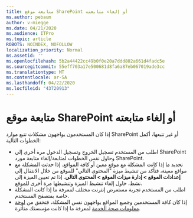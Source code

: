 ```yaml
---
title: متابعة موقع SharePoint أو إلغاء متابعته
ms.author: pebaum
author: v-miegge
ms.date: 04/21/2020
ms.audience: ITPro
ms.topic: article
ROBOTS: NOINDEX, NOFOLLOW
localization_priority: Normal
ms.assetid: ''
ms.openlocfilehash: 5b2a44422cc49b0f0e20a7ddd802a661d4fadc5e
ms.sourcegitcommit: 55eff703a17e500681d8fa6a87eb067019ade3cc
ms.translationtype: MT
ms.contentlocale: ar-SA
ms.lasthandoff: 04/22/2020
ms.locfileid: "43720913"
---
```

# <a name="follow-or-un-follow-a-sharepoint-site"></a>متابعة موقع SharePoint أو إلغاء متابعته

إذا كان المستخدمون يواجهون مشكلات تتبع موارد SharePoint أو غير تتبعها، أكمل الخطوات التالية:

* اطلب من المستخدم تسجيل الخروج وتسجيل الدخول مرة أخرى إلى SharePoint وحاول نفس الخطوات لمتابعة/إلغاء متابعة مورد SharePoint.
* تحديد ما إذا كانت المشكلة مع موقع معين أو كافة المواقع. إذا حدثت المشكلة مع مواقع معينة، فتأكد من تنشيط ميزة "المحتوى التالي" للموقع من خلال الانتقال إلى **إعدادات الموقع > إدارة ميزات الموقع > المحتوى التالي**. إذا تم تعيين الميزة إلى نشط، حاول إلغاء تنشيط الميزة وتنشيطها مرة أخرى للموقع.
* اطلب من المستخدم تجربة مستعرض إنترنت مختلف لمعرفة ما إذا كانت المشكلة خاصة بمتصفح المستخدم.
* إذا كان كافة المستخدمين وجميع المواقع يواجهون نفس المشكلة، فتحقق من [لوحة معلومات صحة الخدمة](https://admin.microsoft.com/AdminPortal/Home#/servicehealth) لمعرفة ما إذا كانت مؤسستك متأثرة.
